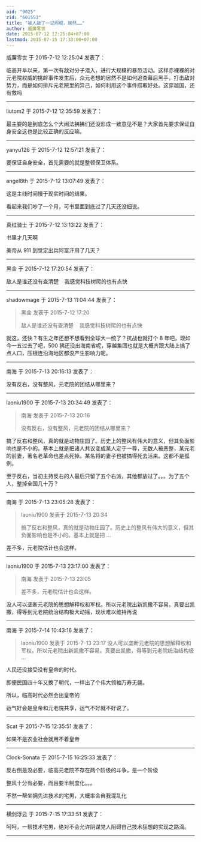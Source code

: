```yaml
---
aid: "9025"
zid: "601553"
title: "被人敲了一记闷棍，居然……"
author: 威廉零世
date: 2015-07-12 12:25:04+07:00
lastmod: 2015-07-15 17:33:00+07:00
---
```


威廉零世 于 2015-7-12 12:25:04 发表了：

临高开阜以来，第一次有敌对分子潜入，进行大规模的暴恐活动。这样赤裸裸的对元老院权威的挑衅事件发生后，众元老想的居然不是如何追查幕后黑手，打击敌对势力，而是如何排斥元老院里的异己，如何利用这个事件捞取好处。这穿越国，还有救吗

---

liutom2 于 2015-7-12 12:35:59 发表了：

最主要的是到底怎么个大闹法狒狒们还没形成一致意见不是？大家首先要求保证自身安全这也是比较正确的反应嘛。

---

yanyu126 于 2015-7-12 12:57:21 发表了：

要保证自身安全，首先需要的就是整顿保卫体系。

---

angel8th 于 2015-7-12 13:07:49 发表了：

这是主线时间慢于现实时间的结果。

看起来我们吵了一个月，可书里面到底过了几天还没细说。

---

真红骑士 于 2015-7-12 13:13:22 发表了：

书里才几天啊

美帝从 911 到觉定出兵阿富汗用了几天？

---

黑金 于 2015-7-12 17:20:54 发表了：

敌人是谁还没有查清楚    我感觉科技树爬的也有点快

---

shadowmage 于 2015-7-13 11:04:44 发表了：

> 黑金 发表于 2015-7-12 17:20
>
> 敌人是谁还没有查清楚    我感觉科技树爬的也有点快

就这，还快？有生之年还想不想看到全球大一统了？抗战也就打个 8 年吧，现如今一五过去了吧，500 狒还没出海南省呢，穿越集团也就是大概齐跟大陆上搞了点人口，压根连沿海地区都没产生影响力呢。

---

南海 于 2015-7-13 20:16:13 发表了：

没有反右，没有整风，元老院的团结从哪里来？

---

laoniu1900 于 2015-7-13 20:34:49 发表了：

> 南海 发表于 2015-7-13 20:16
>
> 没有反右，没有整风，元老院的团结从哪里来？

搞了反右和整风，真的就是动物庄园了。历史上的整风有伟大的意义，但其负面影响也是不小的。基本上就是把诸人共议变成某人定于一尊，无数人被恶整，某元老的前妻，著名老革命也差点死掉。某名将的妻子也被搞得死去活来。这都不是孤例。

至于反右，当初主持反右的人最后只留了五个右派，其他都放过了。。。为了五个人，整掉全国几十万？

---

南海 于 2015-7-13 23:05:28 发表了：

> laoniu1900 发表于 2015-7-13 20:34
>
> 搞了反右和整风，真的就是动物庄园了。历史上的整风有伟大的意义，但其负面影响也是不小的。基本上就是把 ...

差不多，元老院估计也会这样。

---

laoniu1900 于 2015-7-13 23:17:00 发表了：

> 南海 发表于 2015-7-13 23:05
>
> 差不多，元老院估计也会这样。

没人可以垄断元老院的思想解释权和军权。所以元老院出新凯撒不容易。真要出凯撒，得等到元老院统治结构极大动摇，现状难以维持再说

---

南海 于 2015-7-14 10:43:16 发表了：

> laoniu1900 发表于 2015-7-13 23:17 没人可以垄断元老院的思想解释权和军权。所以元老院出新凯撒不容易。真要出凯撒，得等到元老院统治结构极 ...

人民还没接受没有皇帝的时代。

即便民国四十年又换了朝代，一样出了个伟大领袖万寿无疆。

所以，临高时代必然会出皇帝的

运气好会是皇帝和元老院共享，运气不好就不好说了。

---

Scat 于 2015-7-15 12:35:51 发表了：

如果不是农业社会就用不着皇帝

---

Clock-Sonata 于 2015-7-15 16:25:33 发表了：

反右倒是没必要，临高元老院不存在两个阶级的斗争，是一个阶级

整风十分有必要，而且要半制度化。。。

不然一帮坐拥先进技术的宅男，大概率会自我混乱化

---

横剑浮云 于 2015-7-15 17:33:51 发表了：

呵呵，一帮技术宅男，绝对不会允许阴谋党人阻碍自己技术狂想的实现之路滴。

---
